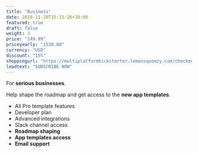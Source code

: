 ```yaml
---
title: "Business"
date: 2018-11-28T15:15:26+10:00
featured: true
draft: false
weight: 3
price: "149.99"
priceyearly: "1530.00"
currency: "USD"
discount: "15%"
shoppingurl: "https://multiplatformkickstarter.lemonsqueezy.com/checkout/buy/e079be3b-613d-4f2a-a117-197f12c98586"
leadtext: "SUBSCRIBE NOW"
---
```


For **serious businesses**. 

Help shape the roadmap and get access to the **new app templates**.

* All Pro template features
* Developer plan
* Advanced integrations
* Slack channel access
* **Roadmap shaping**
* **App templates access**
* **Email support**
